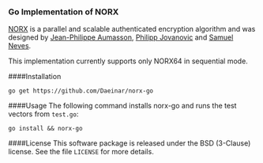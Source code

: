 ### Go Implementation of NORX

[NORX](https://norx.io) is a parallel and scalable authenticated encryption algorithm and was designed by [Jean-Philippe Aumasson](https://aumasson.jp), [Philipp Jovanovic](http://cryptomaths.com) and [Samuel Neves](http://eden.dei.uc.pt/~sneves/).

This implementation currently supports only NORX64 in sequential mode.



####Installation
```
go get https://github.com/Daeinar/norx-go
```

####Usage
The following command installs norx-go and runs the test vectors from `test.go`:
```
go install && norx-go
```

####License
This software package is released under the BSD (3-Clause) license. See the file `LICENSE` for more details.
